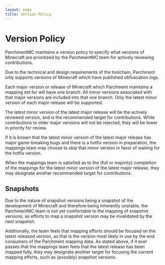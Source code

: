 ```yaml
---
layout: page
title: Version Policy
---
```


# Version Policy

ParchmentMC maintains a version policy to specify what versions of Minecraft are prioritized by the ParchmentMC team 
for actively reviewing contributions. 

Due to the technical and design requirements of the toolchain, Parchment only supports versions of Minecraft which have 
published obfuscation logs.

Each major version or release of Minecraft which Parchment maintains a mapping set for will have one branch. All minor 
versions associated with that major versions are included into that one branch. Only the latest minor version of each 
major release will be supported.

The latest minor version of the latest major release will be the actively reviewed version, and is the recommended 
target for contributions. While contributions to older major versions will not be rejected, they will be lower in 
priority for review.

If it is known that the latest minor version of the latest major release has major game-breaking bugs and there is a 
hotfix version in preparation, the mappings team may choose to skip that minor version in favor of waiting for the 
hotfix version.

When the mappings team is satisfied as to the (full or majority) completion of the mappings for the latest minor version
of the latest major release, they may designate another recommended target for contributions.

## Snapshots

Due to the nature of snapshot versions being a snapshot of the development of Minecraft and therefore being inherently 
unstable, the ParchmentMC team is not yet comfortable to the mapping of snapshot versions, as efforts to map a snapshot 
version may be invalidated by the next snapshot.

Additionally, the team feels that mapping efforts should be focused on the latest released version, as that is the 
version most likely in use by the end consumers of the Parchment mapping data. As stated above, if it ever passes that
the mappings team feels that the latest release has been mapped fully, they may designate another target for focusing
the current mapping efforts, such as (possibly) snapshot versions.
